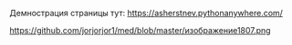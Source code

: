 Демнострация страницы тут: https://asherstnev.pythonanywhere.com/

https://github.com/jorjorjor1/med/blob/master/изображение1807.png
